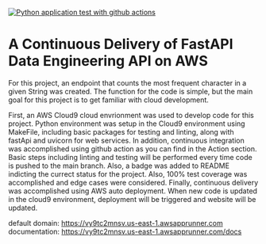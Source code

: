 [![Python application test with github actions](https://github.com/YXTanDuke/IDS706_Project1_fastAPI/actions/workflows/main.yml/badge.svg)](https://github.com/YXTanDuke/IDS706_Project1_fastAPI/actions/workflows/main.yml)
# A Continuous Delivery of FastAPI Data Engineering API on AWS

For this project, an endpoint that counts the most frequent character in a given String was created. The function for the code is simple, but the main goal for this project is to get familiar with cloud development.

First, an AWS Cloud9 cloud envrionment was used to develop code for this project. Python environment was setup in the Cloud9 environment using MakeFile, including basic packages for testing and linting, along with fastApi and uvicorn for web services. In addition, continuous integration was accomplished using github action as you can find in the Action section. Basic steps including linting and testing will be performed every time code is pushed to the main branch. Also, a badge was added to README indicting the currect status for the project. Also, 100% test coverage was accomplished and edge cases were considered. Finally, continuous delivery was accomplished using AWS auto deployment. When new code is updated in the cloud9 environment, deployment will be triggered and website will be updated.


default domain: https://vy9tc2mnsv.us-east-1.awsapprunner.com
documentation: https://vy9tc2mnsv.us-east-1.awsapprunner.com/docs
